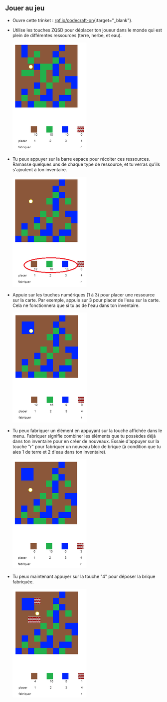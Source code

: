 ## Jouer au jeu

+ Ouvre cette trinket : [rpf.io/codecraft-on](http://rpf.io/codecraft-on){:target="_blank"}.

+ Utilise les touches ZQSD pour déplacer ton joueur dans le monde qui est plein de différentes ressources (terre, herbe, et eau).
    
    ![screenshot](images/craft-move.png)

+ Tu peux appuyer sur la barre espace pour récolter ces ressources. Ramasse quelques uns de chaque type de ressource, et tu verras qu'ils s'ajoutent à ton inventaire.
    
    ![screenshot](images/craft-pickup.png)

+ Appuie sur les touches numériques (1 à 3) pour placer une ressource sur la carte. Par exemple, appuie sur 3 pour placer de l'eau sur la carte. Cela ne fonctionnera que si tu as de l'eau dans ton inventaire.
    
    ![screenshot](images/craft-place-water.png)

+ Tu peux fabriquer un élément en appuyant sur la touche affichée dans le menu. Fabriquer signifie combiner les éléments que tu possèdes déjà dans ton inventaire pour en créer de nouveaux. Essaie d'appuyer sur la touche "r" pour fabriquer un nouveau bloc de brique (à condition que tu aies 1 de terre et 2 d'eau dans ton inventaire).
    
    ![screenshot](images/craft-craft-brick.png)

+ Tu peux maintenant appuyer sur la touche "4" pour déposer la brique fabriquée.
    
    ![screenshot](images/craft-place-brick.png)